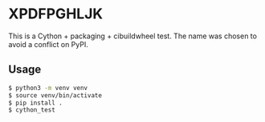 # XPDFPGHLJK

This is a Cython + packaging + cibuildwheel test. The name was chosen to avoid a
conflict on PyPI.

## Usage

```bash
$ python3 -m venv venv
$ source venv/bin/activate
$ pip install .
$ cython_test
```
